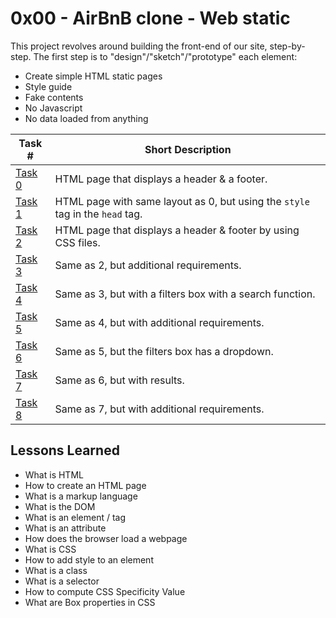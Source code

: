  # 0x00 - AirBnB clone - Web static

This project revolves around building the front-end of our site, step-by-step. The first step is to "design"/"sketch"/"prototype" each element:
* Create simple HTML static pages
* Style guide
* Fake contents
* No Javascript
* No data loaded from anything

Task # | Short Description
-------|------------
[Task 0](0-index.html) | HTML page that displays a header & a footer.
[Task 1](1-index.html) | HTML page with same layout as 0, but using the `style` tag in the `head` tag.
[Task 2](2-index.html) | HTML page that displays a header & footer by using CSS files.
[Task 3](3-index.html) | Same as 2, but additional requirements.
[Task 4](4-index.html) | Same as 3, but with a filters box with a search function.
[Task 5](5-index.html) | Same as 4, but with additional requirements.
[Task 6](6-index.html) | Same as 5, but the filters box has a dropdown.
[Task 7](7-index.html) | Same as 6, but with results.
[Task 8](8-index.html) | Same as 7, but with additional requirements.

 ## Lessons Learned
* What is HTML
* How to create an HTML page
* What is a markup language
* What is the DOM
* What is an element / tag
* What is an attribute
* How does the browser load a webpage
* What is CSS
* How to add style to an element
* What is a class
* What is a selector
* How to compute CSS Specificity Value
* What are Box properties in CSS
